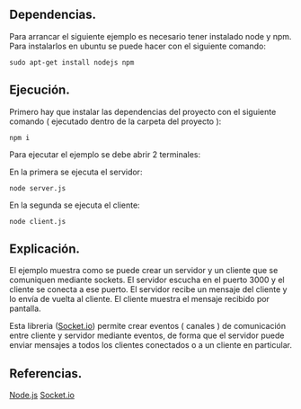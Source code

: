 ## Dependencias.

Para arrancar el siguiente ejemplo es necesario tener instalado node y npm.
Para instalarlos en ubuntu se puede hacer con el siguiente comando:

    sudo apt-get install nodejs npm

## Ejecución.

Primero hay que instalar las dependencias del proyecto con el siguiente comando ( ejecutado dentro de la carpeta del proyecto ):

    npm i

Para ejecutar el ejemplo se debe abrir 2 terminales:

En la primera se ejecuta el servidor:

    node server.js

En la segunda se ejecuta el cliente:
  
    node client.js

## Explicación.

El ejemplo muestra como se puede crear un servidor y un cliente que se comuniquen mediante sockets. El servidor escucha en el puerto 3000 y el cliente se conecta a ese puerto. El servidor recibe un mensaje del cliente y lo envía de vuelta al cliente. El cliente muestra el mensaje recibido por pantalla.

Esta libreria ([Socket.io](https://socket.io/)) permite crear eventos ( canales ) de comunicación entre cliente y servidor mediante eventos, de forma que el servidor puede enviar mensajes a todos los clientes conectados o a un cliente en particular.

## Referencias.

[Node.js](https://nodejs.org/es/)
[Socket.io](https://socket.io/)